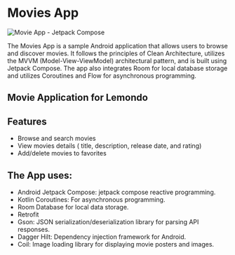 # Movies App

![Movie App - Jetpack Compose](https://github.com/ahuamana/MoviesAppJetpackCompose/assets/60039961/a491680c-5bae-4464-b8ec-c781e6e5b60d)


The Movies App is a sample Android application that allows users to browse and discover movies. It follows the principles of Clean Architecture, utilizes the MVVM (Model-View-ViewModel) architectural pattern, and is built using Jetpack Compose. The app also integrates Room for local database storage and utilizes Coroutines and Flow for asynchronous programming.

## Movie Application for Lemondo

## Features

- Browse and search movies
- View movies details ( title, description, release date, and rating)
- Add/delete movies to favorites


## The App uses:

- Android Jetpack Compose: jetpack compose reactive programming.
- Kotlin Coroutines: For asynchronous programming.
- Room Database for local data storage.
- Retrofit
- Gson: JSON serialization/deserialization library for parsing API responses.
- Dagger Hilt: Dependency injection framework for Android.
- Coil: Image loading library for displaying movie posters and images.


